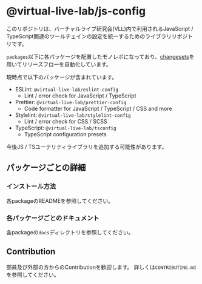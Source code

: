 # @virtual-live-lab/js-config

このリポジトリは、バーチャルライブ研究会(VLL)内で利用されるJavaScript / TypeScript関連のツールチェインの設定を統一するためのライブラリリポジトリです。

`packages`以下に各パッケージを配置したモノレポになっており、[changesets](https://github.com/changesets/changesets)を用いてリリースフローを自動化しています。

現時点で以下のパッケージが含まれています。

- ESLint: `@virtual-live-lab/eslint-config`
  - Lint / error check for JavaScript / TypeScript
- Prettier: `@virtual-live-lab/prettier-config`
  - Code formatter for JavaScript / TypeScript / CSS and more
- Stylelint: `@virtual-live-lab/stylelint-config`
  - Lint / error check for CSS / SCSS
- TypeScript: `@virtual-live-lab/tsconfig`
  - TypeScript configuration presets

今後JS / TSユーテリティライブラリを追加する可能性があります。

## パッケージごとの詳細

### インストール方法

各packageのREADMEを参照してください。

### 各パッケージごとのドキュメント

各packageの`docs`ディレクトリを参照してください。

## Contribution

部員及び外部の方からのContributionを歓迎します。
詳しくは`CONTRIBUTING.md`を参照してください。
